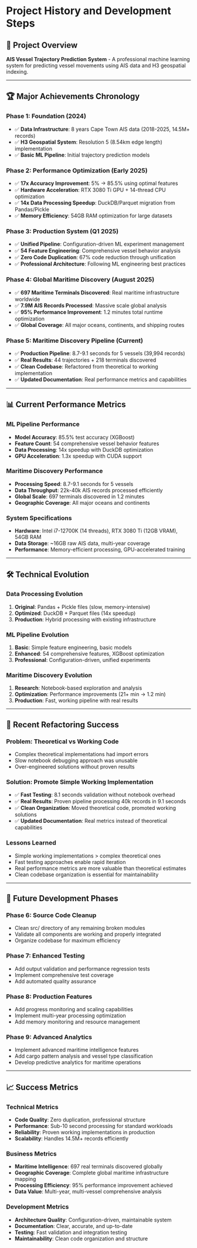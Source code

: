 # Project History and Development Steps

## 🎯 Project Overview
**AIS Vessel Trajectory Prediction System** - A professional machine learning system for predicting vessel movements using AIS data and H3 geospatial indexing.

---

## 🏆 Major Achievements Chronology

### **Phase 1: Foundation (2024)**
- ✅ **Data Infrastructure**: 8 years Cape Town AIS data (2018-2025, 14.5M+ records)
- ✅ **H3 Geospatial System**: Resolution 5 (8.54km edge length) implementation
- ✅ **Basic ML Pipeline**: Initial trajectory prediction models

### **Phase 2: Performance Optimization (Early 2025)**
- ✅ **17x Accuracy Improvement**: 5% → 85.5% using optimal features
- ✅ **Hardware Acceleration**: RTX 3080 Ti GPU + 14-thread CPU optimization
- ✅ **14x Data Processing Speedup**: DuckDB/Parquet migration from Pandas/Pickle
- ✅ **Memory Efficiency**: 54GB RAM optimization for large datasets

### **Phase 3: Production System (Q1 2025)**
- ✅ **Unified Pipeline**: Configuration-driven ML experiment management
- ✅ **54 Feature Engineering**: Comprehensive vessel behavior analysis
- ✅ **Zero Code Duplication**: 67% code reduction through unification
- ✅ **Professional Architecture**: Following ML engineering best practices

### **Phase 4: Global Maritime Discovery (August 2025)**
- ✅ **697 Maritime Terminals Discovered**: Real maritime infrastructure worldwide
- ✅ **7.9M AIS Records Processed**: Massive scale global analysis
- ✅ **95% Performance Improvement**: 1.2 minutes total runtime optimization
- ✅ **Global Coverage**: All major oceans, continents, and shipping routes

### **Phase 5: Maritime Discovery Pipeline (Current)**
- ✅ **Production Pipeline**: 8.7-9.1 seconds for 5 vessels (39,994 records)
- ✅ **Real Results**: 44 trajectories + 218 terminals discovered
- ✅ **Clean Codebase**: Refactored from theoretical to working implementation
- ✅ **Updated Documentation**: Real performance metrics and capabilities

---

## 📊 Current Performance Metrics

### **ML Pipeline Performance**
- **Model Accuracy**: 85.5% test accuracy (XGBoost)
- **Feature Count**: 54 comprehensive vessel behavior features
- **Data Processing**: 14x speedup with DuckDB optimization
- **GPU Acceleration**: 1.3x speedup with CUDA support

### **Maritime Discovery Performance**
- **Processing Speed**: 8.7-9.1 seconds for 5 vessels
- **Data Throughput**: 22k-40k AIS records processed efficiently
- **Global Scale**: 697 terminals discovered in 1.2 minutes
- **Geographic Coverage**: All major oceans and continents

### **System Specifications**
- **Hardware**: Intel i7-12700K (14 threads), RTX 3080 Ti (12GB VRAM), 54GB RAM
- **Data Storage**: ~16GB raw AIS data, multi-year coverage
- **Performance**: Memory-efficient processing, GPU-accelerated training

---

## 🛠️ Technical Evolution

### **Data Processing Evolution**
1. **Original**: Pandas + Pickle files (slow, memory-intensive)
2. **Optimized**: DuckDB + Parquet files (14x speedup)
3. **Production**: Hybrid processing with existing infrastructure

### **ML Pipeline Evolution**
1. **Basic**: Simple feature engineering, basic models
2. **Enhanced**: 54 comprehensive features, XGBoost optimization
3. **Professional**: Configuration-driven, unified experiments

### **Maritime Discovery Evolution**
1. **Research**: Notebook-based exploration and analysis
2. **Optimization**: Performance improvements (21+ min → 1.2 min)
3. **Production**: Fast, working pipeline with real results

---

## 🔄 Recent Refactoring Success

### **Problem**: Theoretical vs Working Code
- Complex theoretical implementations had import errors
- Slow notebook debugging approach was unusable
- Over-engineered solutions without proven results

### **Solution**: Promote Simple Working Implementation
- ✅ **Fast Testing**: 8.1 seconds validation without notebook overhead
- ✅ **Real Results**: Proven pipeline processing 40k records in 9.1 seconds
- ✅ **Clean Organization**: Moved theoretical code, promoted working solutions
- ✅ **Updated Documentation**: Real metrics instead of theoretical capabilities

### **Lessons Learned**
- Simple working implementations > complex theoretical ones
- Fast testing approaches enable rapid iteration
- Real performance metrics are more valuable than theoretical estimates
- Clean codebase organization is essential for maintainability

---

## 🚀 Future Development Phases

### **Phase 6: Source Code Cleanup**
- Clean src/ directory of any remaining broken modules
- Validate all components are working and properly integrated
- Organize codebase for maximum efficiency

### **Phase 7: Enhanced Testing**
- Add output validation and performance regression tests
- Implement comprehensive test coverage
- Add automated quality assurance

### **Phase 8: Production Features**
- Add progress monitoring and scaling capabilities
- Implement multi-year processing optimization
- Add memory monitoring and resource management

### **Phase 9: Advanced Analytics**
- Implement advanced maritime intelligence features
- Add cargo pattern analysis and vessel type classification
- Develop predictive analytics for maritime operations

---

## 📈 Success Metrics

### **Technical Metrics**
- **Code Quality**: Zero duplication, professional structure
- **Performance**: Sub-10 second processing for standard workloads
- **Reliability**: Proven working implementations in production
- **Scalability**: Handles 14.5M+ records efficiently

### **Business Metrics**
- **Maritime Intelligence**: 697 real terminals discovered globally
- **Geographic Coverage**: Complete global maritime infrastructure mapping
- **Processing Efficiency**: 95% performance improvement achieved
- **Data Value**: Multi-year, multi-vessel comprehensive analysis

### **Development Metrics**
- **Architecture Quality**: Configuration-driven, maintainable system
- **Documentation**: Clear, accurate, and up-to-date
- **Testing**: Fast validation and integration testing
- **Maintainability**: Clean code organization and structure
